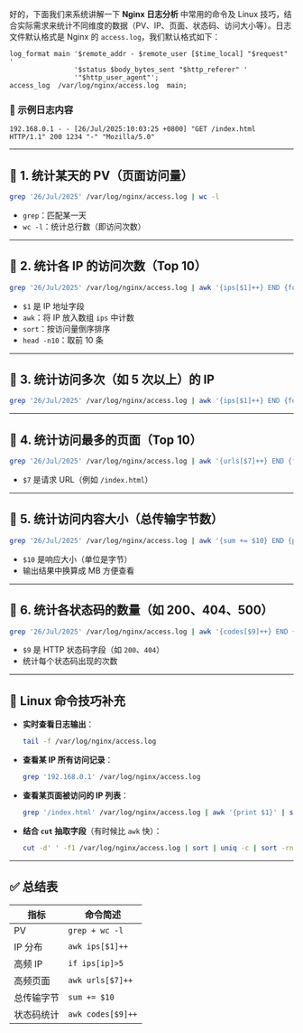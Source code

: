 好的，下面我们来系统讲解一下 **Nginx 日志分析** 中常用的命令及 Linux 技巧，结合实际需求来统计不同维度的数据（PV、IP、页面、状态码、访问大小等）。日志文件默认格式是 Nginx 的 `access.log`，我们默认格式如下：

```
log_format main '$remote_addr - $remote_user [$time_local] "$request" '
                '$status $body_bytes_sent "$http_referer" '
                '"$http_user_agent"';
access_log  /var/log/nginx/access.log  main;

```

### 📌 示例日志内容

```
192.168.0.1 - - [26/Jul/2025:10:03:25 +0800] "GET /index.html HTTP/1.1" 200 1234 "-" "Mozilla/5.0"
```

------

## 🔹 1. 统计某天的 PV（页面访问量）

```bash
grep '26/Jul/2025' /var/log/nginx/access.log | wc -l
```

- `grep`：匹配某一天
- `wc -l`：统计总行数（即访问次数）

------

## 🔹 2. 统计各 IP 的访问次数（Top 10）

```bash
grep '26/Jul/2025' /var/log/nginx/access.log | awk '{ips[$1]++} END {for(i in ips){print i,ips[i]}}' | sort -k2 -rn | head -n10
```

- `$1` 是 IP 地址字段
- `awk`：将 IP 放入数组 `ips` 中计数
- `sort`：按访问量倒序排序
- `head -n10`：取前 10 条

------

## 🔹 3. 统计访问多次（如 5 次以上）的 IP

```bash
grep '26/Jul/2025' /var/log/nginx/access.log | awk '{ips[$1]++} END {for(ip in ips) if (ips[ip]>5) print ip, ips[ip]}' | sort -k2 -rn
```

------

## 🔹 4. 统计访问最多的页面（Top 10）

```bash
grep '26/Jul/2025' /var/log/nginx/access.log | awk '{urls[$7]++} END {for(u in urls){print urls[u], u}}' | sort -k1 -rn | head -n10
```

- `$7` 是请求 URL（例如 `/index.html`）

------

## 🔹 5. 统计访问内容大小（总传输字节数）

```bash
grep '26/Jul/2025' /var/log/nginx/access.log | awk '{sum += $10} END {print "Total Bytes:", sum, "≈", sum/1024/1024, "MB"}'
```

- `$10` 是响应大小（单位是字节）
- 输出结果中换算成 MB 方便查看

------

## 🔹 6. 统计各状态码的数量（如 200、404、500）

```bash
grep '26/Jul/2025' /var/log/nginx/access.log | awk '{codes[$9]++} END {for(code in codes){print code, codes[code]}}' | sort -k2 -rn
```

- `$9` 是 HTTP 状态码字段（如 `200`、`404`）
- 统计每个状态码出现的次数

------

## 🔹 Linux 命令技巧补充

- **实时查看日志输出**：

  ```bash
  tail -f /var/log/nginx/access.log
  ```

- **查看某 IP 所有访问记录**：

  ```bash
  grep '192.168.0.1' /var/log/nginx/access.log
  ```

- **查看某页面被访问的 IP 列表**：

  ```bash
  grep '/index.html' /var/log/nginx/access.log | awk '{print $1}' | sort | uniq
  ```

- **结合 `cut` 抽取字段**（有时候比 `awk` 快）：

  ```bash
  cut -d' ' -f1 /var/log/nginx/access.log | sort | uniq -c | sort -rn | head -n10
  ```

------

## ✅ 总结表

| 指标       | 命令简述          |
| ---------- | ----------------- |
| PV         | `grep + wc -l`    |
| IP 分布    | `awk ips[$1]++`   |
| 高频 IP    | `if ips[ip]>5`    |
| 高频页面   | `awk urls[$7]++`  |
| 总传输字节 | `sum += $10`      |
| 状态码统计 | `awk codes[$9]++` |